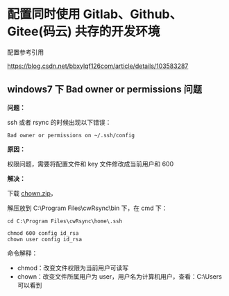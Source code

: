 # 配置同时使用 Gitlab、Github、Gitee(码云) 共存的开发环境

配置参考引用

https://blog.csdn.net/bbxylqf126com/article/details/103583287

## windows7 下 Bad owner or permissions 问题

**问题：**

ssh 或者 rsync 的时候出现以下错误：

```
Bad owner or permissions on ~/.ssh/config
```

**原因：**

权限问题，需要将配置文件和 key 文件修改成当前用户和 600

**解决：**

下载 [chown.zip](https://wenzhixin.net.cn/posts/2014/01/15/chown.zip)，

解压放到 C:\Program Files\cwRsync\bin 下，在 cmd 下：

```
cd C:\Program Files\cwRsync\home\.ssh

chmod 600 config id_rsa
chown user config id_rsa
```

命令解释：

- chmod：改变文件权限为当前用户可读写
- chown：改变文件所属用户为 user，用户名为计算机用户，查看：C:\Users 可以看到

